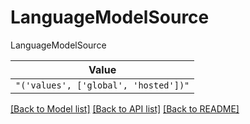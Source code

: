# LanguageModelSource

LanguageModelSource

| **Value** |
| --------- |
| `"('values', ['global', 'hosted'])"` |


[[Back to Model list]](../../README.md#models-v1-link) [[Back to API list]](../../README.md#documentation-for-api-endpoints) [[Back to README]](../../README.md)
